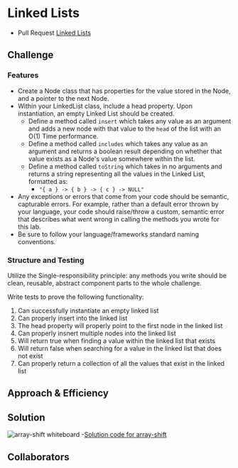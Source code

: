 # Linked Lists

- Pull Request [Linked Lists]()
<!-- Short summary or background information -->

## Challenge

### Features

- Create a Node class that has properties for the value stored in the Node, and a pointer to the next Node.
- Within your LinkedList class, include a head property. Upon instantiation, an empty Linked List should be created.
  - Define a method called `insert` which takes any value as an argument and adds a new node with that value to the `head` of the list with an O(1) Time performance.
  - Define a method called `includes` which takes any value as an argument and returns a boolean result depending on whether that value exists as a Node's value somewhere within the list.
  - Define a method called `toString` which takes in no arguments and returns a string representing all the values in the Linked List, formatted as:
    - `"{ a } -> { b } -> { c } -> NULL"`
- Any exceptions or errors that come from your code should be semantic, capturable errors. For example, rather than a default error thrown by your language, your code should raise/throw a custom, semantic error that describes what went wrong in calling the methods you wrote for this lab.
- Be sure to follow your language/frameworks standard naming conventions.

### Structure and Testing

Utilize the Single-responsibility principle: any methods you write should be clean, reusable, abstract component parts to the whole challenge.

Write tests to prove the following functionality:

1. Can successfully instantiate an empty linked list
1. Can properly insert into the linked list
1. The head property will properly point to the first node in the linked list
1. Can properly insnert multiple nodes into the linked list
1. Will return true when finding a value within the linked list that exists
1. Will return false when searching for a value in the linked list that does not exist
1. Can properly return a collection of all the values that exist in the linked list

## Approach & Efficiency
<!-- What approach did you take? Why? What is the Big O space/time for this approach? -->

## Solution
<!-- Embedded whiteboard image -->
![array-shift whiteboard](assets/array-shift.png)
-[Solution code for array-shift](array-shift.js)

## Collaborators
